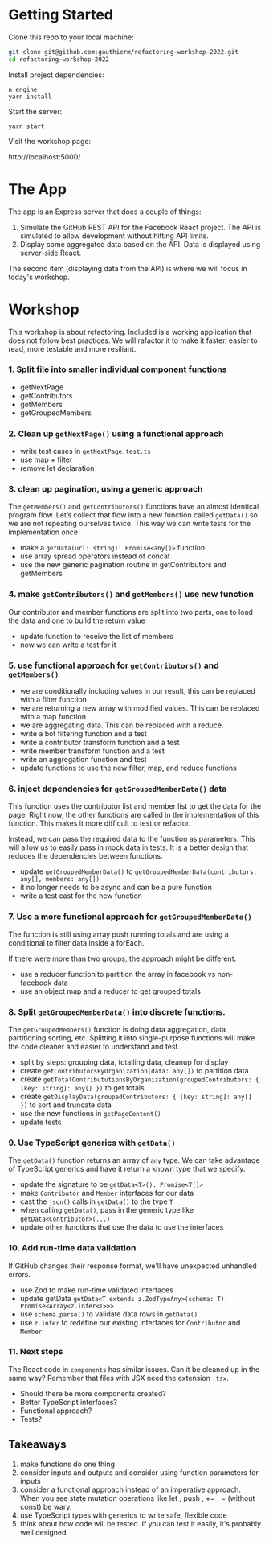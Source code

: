 # Getting Started

Clone this repo to your local machine:

```sh
git clone git@github.com:gauthierm/refactoring-workshop-2022.git
cd refactoring-workshop-2022
```

Install project dependencies:

```
n engine
yarn install
```

Start the server:

```
yarn start
```

Visit the workshop page:

http://localhost:5000/

# The App

The app is an Express server that does a couple of things:

1. Simulate the GitHub REST API for the Facebook React project. The API is simulated to allow development without hitting API limits.
2. Display some aggregated data based on the API. Data is displayed using server-side React.

The second item (displaying data from the API) is where we will focus in today's workshop.

# Workshop

This workshop is about refactoring. Included is a working application that does not follow best practices. We will rafactor it to make it faster, easier to read, more testable and more resiliant.

### 1. Split file into smaller individual component functions

- getNextPage
- getContributors
- getMembers
- getGroupedMembers

### 2. Clean up `getNextPage()` using a functional approach

- write test cases in `getNextPage.test.ts`
- use map + filter
- remove let declaration

### 3. clean up pagination, using a generic approach

The `getMembers()` and `getContributors()` functions have an almost identical
program flow. Let’s collect that flow into a new function called `getData()`
so we are not repeating ourselves twice. This way we can write tests for the
implementation once.

- make a `getData(url: string): Promise<any[]>` function
- use array spread operators instead of concat
- use the new generic pagination routine in getContributors and getMembers

### 4. make `getContributors()` and `getMembers()` use new function

Our contributor and member functions are split into two parts, one to load the data and one to build the return value

- update function to receive the list of members
- now we can write a test for it

### 5. use functional approach for `getContributors()` and `getMembers()`

- we are conditionally including values in our result, this can be replaced with a filter function
- we are returning a new array with modified values. This can be replaced with a map function
- we are aggregating data. This can be replaced with a reduce.
- write a bot filtering function and a test
- write a contributor transform function and a test
- write member transform function and a test
- write an aggregation function and test
- update functions to use the new filter, map, and reduce functions

### 6. inject dependencies for `getGroupedMemberData()` data

This function uses the contributor list and member list to get the data for the
page. Right now, the other functions are called in the implementation of this
function. This makes it more difficult to test or refactor.

Instead, we can pass the required data to the function as parameters. This will
allow us to easily pass in mock data in tests. It is a better design that
reduces the dependencies between functions.

- update `getGroupedMemberData()` to `getGroupedMemberData(contributors: any[], members: any[])`
- it no longer needs to be async and can be a pure function
- write a test cast for the new function

### 7. Use a more functional approach for `getGroupedMemberData()`

The function is still using array push running totals and are using a
conditional to filter data inside a forEach.

If there were more than two groups, the approach might be different.

- use a reducer function to partition the array in facebook vs non-facebook data
- use an object map and a reducer to get grouped totals

### 8. Split `getGroupedMemberData()` into discrete functions.

The `getGroupedMembers()` function is doing data aggregation, data partitioning
sorting, etc. Splitting it into single-purpose functions will make the code
cleaner and easier to understand and test.

- split by steps: grouping data, totalling data, cleanup for display
- create `getContributorsByOrganization(data: any[])` to partition data
- create `getTotalContribututionsByOrganization(groupedContributors: { [key: string]: any[] })` to get totals
- create `getDisplayData(groupedContributors: { [key: string]: any[] })` to sort and truncate data
- use the new functions in `getPageContent()`
- update tests

### 9. Use TypeScript generics with `getData()`

The `getData()` function returns an array of `any` type. We can take advantage of TypeScript generics and have it return a known type that we specify.

- update the signature to be `getData<T>(): Promise<T[]>`
- make `Contributor` and `Member` interfaces for our data
- cast the `json()` calls in `getData()` to the type `T`
- when calling `getData()`, pass in the generic type like `getData<Contributor>(...)`
- update other functions that use the data to use the interfaces

### 10. Add run-time data validation

If GitHub changes their response format, we'll have unexpected unhandled errors.

- use Zod to make run-time validated interfaces
- update getData `getData<T extends z.ZodTypeAny>(schema: T): Promise<Array<z.infer<T>>>`
- use `schema.parse()` to validate data rows in `getData()`
- use `z.infer` to redefine our existing interfaces for `Contributor` and `Member`

### 11. Next steps

The React code in `components` has similar issues. Can it be cleaned up in the same way? Remember that files with JSX need the extension `.tsx`.

- Should there be more components created?
- Better TypeScript interfaces?
- Functional approach?
- Tests?

## Takeaways

1. make functions do one thing
2. consider inputs and outputs and consider using function parameters for inputs
3. consider a functional approach instead of an imperative approach. When you see state mutation operations like let , push , += , = (without const) be wary.
4. use TypeScript types with generics to write safe, flexible code
5. think about how code will be tested. If you can test it easily, it's probably well designed.

